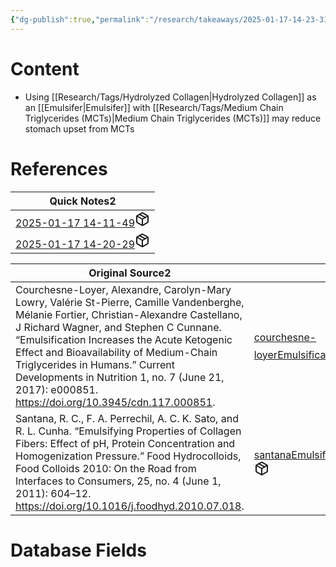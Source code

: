 ```yaml
---
{"dg-publish":true,"permalink":"/research/takeaways/2025-01-17-14-23-31/","updated":"2025-01-28T20:14:49-05:00"}
---
```


# Content
- Using [[Research/Tags/Hydrolyzed Collagen\|Hydrolyzed Collagen]] as an [[Emulsifer\|Emulsifer]] with [[Research/Tags/Medium Chain Triglycerides (MCTs)\|Medium Chain Triglycerides (MCTs)]] may reduce stomach upset from MCTs
# References
<div><table class="dataview table-view-table"><thead class="table-view-thead"><tr class="table-view-tr-header"><th class="table-view-th"><span>Quick Notes</span><span class="dataview small-text">2</span></th></tr></thead><tbody class="table-view-tbody"><tr><td><span><a data-tooltip-position="top" aria-label="Research/Quick Notes/2025-01-17 14-11-49.md" data-href="Research/Quick Notes/2025-01-17 14-11-49.md" href="Research/Quick Notes/2025-01-17 14-11-49.md" class="internal-link" target="_blank" rel="noopener nofollow" fileclass-name="Research Links">2025-01-17 14-11-49</a><a class="metadata-menu fileclass-icon"><svg xmlns="http://www.w3.org/2000/svg" width="24" height="24" viewBox="0 0 24 24" fill="none" stroke="currentColor" stroke-width="2" stroke-linecap="round" stroke-linejoin="round" class="svg-icon lucide-package"><path d="m7.5 4.27 9 5.15"></path><path d="M21 8a2 2 0 0 0-1-1.73l-7-4a2 2 0 0 0-2 0l-7 4A2 2 0 0 0 3 8v8a2 2 0 0 0 1 1.73l7 4a2 2 0 0 0 2 0l7-4A2 2 0 0 0 21 16Z"></path><path d="m3.3 7 8.7 5 8.7-5"></path><path d="M12 22V12"></path></svg></a></span></td></tr><tr><td><span><a data-tooltip-position="top" aria-label="Research/Quick Notes/2025-01-17 14-20-29.md" data-href="Research/Quick Notes/2025-01-17 14-20-29.md" href="Research/Quick Notes/2025-01-17 14-20-29.md" class="internal-link" target="_blank" rel="noopener nofollow" fileclass-name="Research Links">2025-01-17 14-20-29</a><a class="metadata-menu fileclass-icon"><svg xmlns="http://www.w3.org/2000/svg" width="24" height="24" viewBox="0 0 24 24" fill="none" stroke="currentColor" stroke-width="2" stroke-linecap="round" stroke-linejoin="round" class="svg-icon lucide-package"><path d="m7.5 4.27 9 5.15"></path><path d="M21 8a2 2 0 0 0-1-1.73l-7-4a2 2 0 0 0-2 0l-7 4A2 2 0 0 0 3 8v8a2 2 0 0 0 1 1.73l7 4a2 2 0 0 0 2 0l7-4A2 2 0 0 0 21 16Z"></path><path d="m3.3 7 8.7 5 8.7-5"></path><path d="M12 22V12"></path></svg></a></span></td></tr></tbody></table></div><div><table class="dataview table-view-table"><thead class="table-view-thead"><tr class="table-view-tr-header"><th class="table-view-th"><span>Original Source</span><span class="dataview small-text">2</span></th><th class="table-view-th"><span>Citation Key</span></th></tr></thead><tbody class="table-view-tbody"><tr><td><span>Courchesne-Loyer, Alexandre, Carolyn-Mary Lowry, Valérie St-Pierre, Camille Vandenberghe, Mélanie Fortier, Christian-Alexandre Castellano, J Richard Wagner, and Stephen C Cunnane. “Emulsification Increases the Acute Ketogenic Effect and Bioavailability of Medium-Chain Triglycerides in Humans.” Current Developments in Nutrition 1, no. 7 (June 21, 2017): e000851. <a rel="noopener nofollow" class="external-link" href="https://doi.org/10.3945/cdn.117.000851" target="_blank">https://doi.org/10.3945/cdn.117.000851</a>.</span></td><td><span><a data-tooltip-position="top" aria-label="Research/Evidence Sources/courchesne-loyerEmulsificationIncreasesAcute2017.md" data-href="Research/Evidence Sources/courchesne-loyerEmulsificationIncreasesAcute2017.md" href="Research/Evidence Sources/courchesne-loyerEmulsificationIncreasesAcute2017.md" class="internal-link" target="_blank" rel="noopener nofollow" fileclass-name="Research Links">courchesne-loyerEmulsificationIncreasesAcute2017</a><a class="metadata-menu fileclass-icon"><svg xmlns="http://www.w3.org/2000/svg" width="24" height="24" viewBox="0 0 24 24" fill="none" stroke="currentColor" stroke-width="2" stroke-linecap="round" stroke-linejoin="round" class="svg-icon lucide-package"><path d="m7.5 4.27 9 5.15"></path><path d="M21 8a2 2 0 0 0-1-1.73l-7-4a2 2 0 0 0-2 0l-7 4A2 2 0 0 0 3 8v8a2 2 0 0 0 1 1.73l7 4a2 2 0 0 0 2 0l7-4A2 2 0 0 0 21 16Z"></path><path d="m3.3 7 8.7 5 8.7-5"></path><path d="M12 22V12"></path></svg></a></span></td></tr><tr><td><span>Santana, R. C., F. A. Perrechil, A. C. K. Sato, and R. L. Cunha. “Emulsifying Properties of Collagen Fibers: Effect of pH, Protein Concentration and Homogenization Pressure.” Food Hydrocolloids, Food Colloids 2010: On the Road from Interfaces to Consumers, 25, no. 4 (June 1, 2011): 604–12. <a rel="noopener nofollow" class="external-link" href="https://doi.org/10.1016/j.foodhyd.2010.07.018" target="_blank">https://doi.org/10.1016/j.foodhyd.2010.07.018</a>.</span></td><td><span><a data-tooltip-position="top" aria-label="Research/Evidence Sources/santanaEmulsifyingPropertiesCollagen2011.md" data-href="Research/Evidence Sources/santanaEmulsifyingPropertiesCollagen2011.md" href="Research/Evidence Sources/santanaEmulsifyingPropertiesCollagen2011.md" class="internal-link" target="_blank" rel="noopener nofollow" fileclass-name="Research Links">santanaEmulsifyingPropertiesCollagen2011</a><a class="metadata-menu fileclass-icon"><svg xmlns="http://www.w3.org/2000/svg" width="24" height="24" viewBox="0 0 24 24" fill="none" stroke="currentColor" stroke-width="2" stroke-linecap="round" stroke-linejoin="round" class="svg-icon lucide-package"><path d="m7.5 4.27 9 5.15"></path><path d="M21 8a2 2 0 0 0-1-1.73l-7-4a2 2 0 0 0-2 0l-7 4A2 2 0 0 0 3 8v8a2 2 0 0 0 1 1.73l7 4a2 2 0 0 0 2 0l7-4A2 2 0 0 0 21 16Z"></path><path d="m3.3 7 8.7 5 8.7-5"></path><path d="M12 22V12"></path></svg></a></span></td></tr></tbody></table></div>

# Database Fields